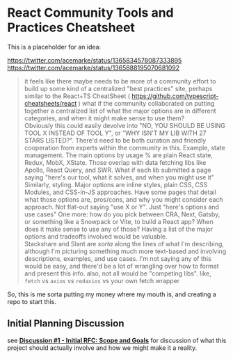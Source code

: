 # React Community Tools and Practices Cheatsheet

This is a placeholder for an idea:

https://twitter.com/acemarke/status/1365834578087333895
https://twitter.com/acemarke/status/1365888195070681092

> it feels like there maybe needs to be more of a community effort to build up some kind of a centralized "best practices" site, perhaps similar to the React+TS CheatSheet ( https://github.com/typescript-cheatsheets/react )
> what if the community collaborated on putting together a centralized list of what the major options are in different categories, and when it might make sense to use them?  
> Obviously this could easily devolve into "NO, YOU SHOULD BE USING TOOL X INSTEAD OF TOOL Y", or "WHY ISN'T MY LIB WITH 27 STARS LISTED?".  There'd need to be both curation and friendly cooperation from experts within the community in this.
> Example, state management. The main options by usage % are plain React state, Redux, MobX, XState. Those overlap with data fetching libs like Apollo, React Query, and SWR. What if each lib submitted a page saying "here's our tool, what it solves, and when you might use it"  
> Similarly, styling. Major options are inline styles, plain CSS, CSS Modules, and CSS-in-JS approaches. Have some pages that detail what those options are, pros/cons, and why you might consider each approach. Not flat-out saying "use X or Y". Just "here's options and use cases"
> One more: how do you pick between CRA, Next, Gatsby, or something like a Snowpack or Vite, to build a React app? When does it make sense to use any of those? Having a list of the major options and tradeoffs involved would be valuable.  
> Stackshare and Slant are _sorta_ along the lines of what I'm describing, although I'm picturing something much more text-based and involving descriptions, examples, and use cases.
> I'm not saying any of this would be easy, and there'd be a lot of wrangling over how to format and present this info. also, not all would be "competing libs". like, `fetch` vs `axios` vs `redaxios` vs your own fetch wrapper

So, this is me sorta putting my money where my mouth is, and creating a repo to start this.  

## Initial Planning Discussion

see [**Discussion #1 - Initial RFC: Scope and Goals**](https://github.com/markerikson/react-community-tools-practices-cheatsheet/discussions/1) for discussion of what this project should actually involve and how we might make it a reality.
